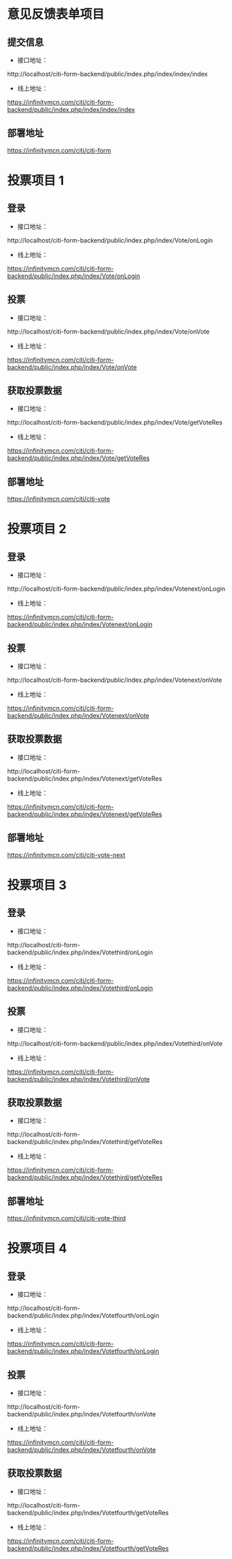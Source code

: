 # 意见反馈表单项目

## 提交信息

- 接口地址：

http://localhost/citi-form-backend/public/index.php/index/index/index

- 线上地址：

https://infinitymcn.com/citi/citi-form-backend/public/index.php/index/index/index

## 部署地址

https://infinitymcn.com/citi/citi-form

# 投票项目 1

## 登录

- 接口地址：

http://localhost/citi-form-backend/public/index.php/index/Vote/onLogin

- 线上地址：

https://infinitymcn.com/citi/citi-form-backend/public/index.php/index/Vote/onLogin

## 投票

- 接口地址：

http://localhost/citi-form-backend/public/index.php/index/Vote/onVote

- 线上地址：

https://infinitymcn.com/citi/citi-form-backend/public/index.php/index/Vote/onVote

## 获取投票数据

- 接口地址：

http://localhost/citi-form-backend/public/index.php/index/Vote/getVoteRes

- 线上地址：

https://infinitymcn.com/citi/citi-form-backend/public/index.php/index/Vote/getVoteRes

## 部署地址

https://infinitymcn.com/citi/citi-vote

# 投票项目 2

## 登录

- 接口地址：

http://localhost/citi-form-backend/public/index.php/index/Votenext/onLogin

- 线上地址：

https://infinitymcn.com/citi/citi-form-backend/public/index.php/index/Votenext/onLogin

## 投票

- 接口地址：

http://localhost/citi-form-backend/public/index.php/index/Votenext/onVote

- 线上地址：

https://infinitymcn.com/citi/citi-form-backend/public/index.php/index/Votenext/onVote

## 获取投票数据

- 接口地址：

http://localhost/citi-form-backend/public/index.php/index/Votenext/getVoteRes

- 线上地址：

https://infinitymcn.com/citi/citi-form-backend/public/index.php/index/Votenext/getVoteRes

## 部署地址

https://infinitymcn.com/citi/citi-vote-next

# 投票项目 3

## 登录

- 接口地址：

http://localhost/citi-form-backend/public/index.php/index/Votethird/onLogin

- 线上地址：

https://infinitymcn.com/citi/citi-form-backend/public/index.php/index/Votethird/onLogin

## 投票

- 接口地址：

http://localhost/citi-form-backend/public/index.php/index/Votethird/onVote

- 线上地址：

https://infinitymcn.com/citi/citi-form-backend/public/index.php/index/Votethird/onVote

## 获取投票数据

- 接口地址：

http://localhost/citi-form-backend/public/index.php/index/Votethird/getVoteRes

- 线上地址：

https://infinitymcn.com/citi/citi-form-backend/public/index.php/index/Votethird/getVoteRes

## 部署地址

https://infinitymcn.com/citi/citi-vote-third

# 投票项目 4

## 登录

- 接口地址：

http://localhost/citi-form-backend/public/index.php/index/Votetfourth/onLogin

- 线上地址：

https://infinitymcn.com/citi/citi-form-backend/public/index.php/index/Votetfourth/onLogin

## 投票

- 接口地址：

http://localhost/citi-form-backend/public/index.php/index/Votetfourth/onVote

- 线上地址：

https://infinitymcn.com/citi/citi-form-backend/public/index.php/index/Votetfourth/onVote

## 获取投票数据

- 接口地址：

http://localhost/citi-form-backend/public/index.php/index/Votetfourth/getVoteRes

- 线上地址：

https://infinitymcn.com/citi/citi-form-backend/public/index.php/index/Votetfourth/getVoteRes
